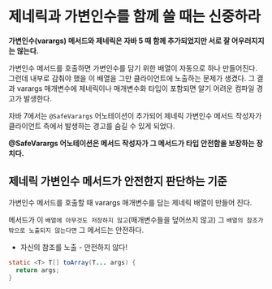 # 제네릭과 가변인수를 함께 쓸 때는 신중하라

__가변인수(varargs) 메서드와 제네릭은 자바 5 때 함께 추가되었지만 서로 잘 어우러지지는 않는다.__

가변인수 메서드를 호출하면 가변인수를 담기 위한 배열이 자동으로 하나 만들어진다. 그런데 내부로 감춰야 했을 이 배열을 그만 클라이언트에 노출하는 문제가 생겼다.
그 결과 varargs 매개변수에 제네릭이나 매개변수화 타입이 포함되면 알기 어려운 컴파일 경고가 발생한다.

자바 7에서는 `@SafeVarargs` 어노테이션이 추가되어 제네릭 가변인수 메서드 작성자가 클라이언트 측에서 발생하는 경고를 숨길 수 있게 되었다. 

__@SafeVarargs 어노테이션은 메서드 작성자가 그 메서드가 타입 안전함을 보장하는 장치다.__

## 제네릭 가변인수 메서드가 안전한지 판단하는 기준

가변인수 메서드를 호출할 때 varargs 매개변수를 담는 제네릭 배열이 만들어 진다.

메서드가 이 `배열에 아무것도 저장하지 않고`(매개변수들을 덮어쓰지 않고) 그 `배열의 참조가 밖으로 노출되지 않는다면` 그 메서드는 안전하다.

- 자신의 참조를 노출 - 안전하지 않다!

```java
static <T> T[] toArray(T... args) {
  return args;
}
```
  
